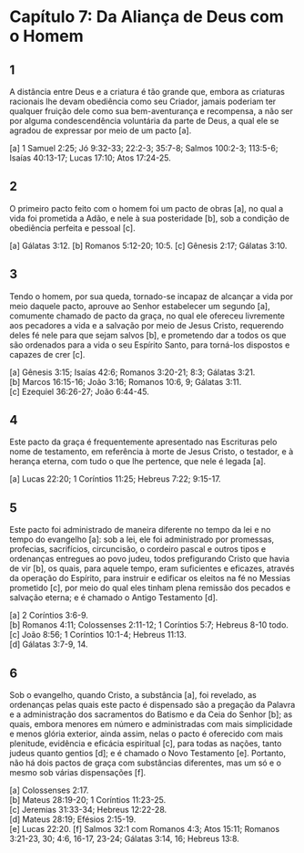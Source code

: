 # Capítulo 7: Da Aliança de Deus com o Homem

## 1
A distância entre Deus e a criatura é tão grande que, embora as criaturas racionais lhe devam obediência como seu Criador, jamais poderiam ter qualquer fruição dele como sua bem-aventurança e recompensa, a não ser por alguma condescendência voluntária da parte de Deus, a qual ele se agradou de expressar por meio de um pacto [a].

[a] 1 Samuel 2:25; Jó 9:32-33; 22:2-3; 35:7-8; Salmos 100:2-3; 113:5-6; Isaías 40:13-17; Lucas 17:10; Atos 17:24-25.

## 2
O primeiro pacto feito com o homem foi um pacto de obras [a], no qual a vida foi prometida a Adão, e nele à sua posteridade [b], sob a condição de obediência perfeita e pessoal [c].  

[a] Gálatas 3:12.
[b] Romanos 5:12-20; 10:5.
[c] Gênesis 2:17; Gálatas 3:10.

## 3  
Tendo o homem, por sua queda, tornado-se incapaz de alcançar a vida por meio daquele pacto, aprouve ao Senhor estabelecer um segundo [a], comumente chamado de pacto da graça, no qual ele ofereceu livremente aos pecadores a vida e a salvação por meio de Jesus Cristo, requerendo deles fé nele para que sejam salvos [b], e prometendo dar a todos os que são ordenados para a vida o seu Espírito Santo, para torná-los dispostos e capazes de crer [c].  

[a] Gênesis 3:15; Isaías 42:6; Romanos 3:20-21; 8:3; Gálatas 3:21.  
[b] Marcos 16:15-16; João 3:16; Romanos 10:6, 9; Gálatas 3:11.  
[c] Ezequiel 36:26-27; João 6:44-45.  

## 4  
Este pacto da graça é frequentemente apresentado nas Escrituras pelo nome de testamento, em referência à morte de Jesus Cristo, o testador, e à herança eterna, com tudo o que lhe pertence, que nele é legada [a].  

[a] Lucas 22:20; 1 Coríntios 11:25; Hebreus 7:22; 9:15-17.

## 5  
Este pacto foi administrado de maneira diferente no tempo da lei e no tempo do evangelho [a]: sob a lei, ele foi administrado por promessas, profecias, sacrifícios, circuncisão, o cordeiro pascal e outros tipos e ordenanças entregues ao povo judeu, todos prefigurando Cristo que havia de vir [b], os quais, para aquele tempo, eram suficientes e eficazes, através da operação do Espírito, para instruir e edificar os eleitos na fé no Messias prometido [c], por meio do qual eles tinham plena remissão dos pecados e salvação eterna; e é chamado o Antigo Testamento [d].  

[a] 2 Coríntios 3:6-9.  
[b] Romanos 4:11; Colossenses 2:11-12; 1 Coríntios 5:7; Hebreus 8-10 todo.  
[c] João 8:56; 1 Coríntios 10:1-4; Hebreus 11:13.  
[d] Gálatas 3:7-9, 14.  

## 6  
Sob o evangelho, quando Cristo, a substância [a], foi revelado, as ordenanças pelas quais este pacto é dispensado são a pregação da Palavra e a administração dos sacramentos do Batismo e da Ceia do Senhor [b]; as quais, embora menores em número e administradas com mais simplicidade e menos glória exterior, ainda assim, nelas o pacto é oferecido com mais plenitude, evidência e eficácia espiritual [c], para todas as nações, tanto judeus quanto gentios [d]; e é chamado o Novo Testamento [e]. Portanto, não há dois pactos de graça com substâncias diferentes, mas um só e o mesmo sob várias dispensações [f].  

[a] Colossenses 2:17.  
[b] Mateus 28:19-20; 1 Coríntios 11:23-25.  
[c] Jeremias 31:33-34; Hebreus 12:22-28.  
[d] Mateus 28:19; Efésios 2:15-19.  
[e] Lucas 22:20.
[f] Salmos 32:1 com Romanos 4:3; Atos 15:11; Romanos 3:21-23, 30; 4:6, 16-17, 23-24; Gálatas 3:14, 16; Hebreus 13:8.